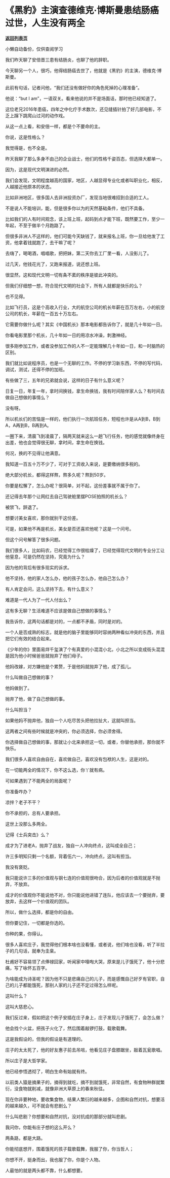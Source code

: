 # 《黑豹》主演查德维克·博斯曼患结肠癌过世，人生没有两全

[**返回列表页**](/gzh/记忆承载3)

小懒自动备份，仅供查阅学习

我们昨天聊了安倍晋三患有结肠炎，也聊了他的辞职。  

  

今天聊另一个人，很巧，他得结肠癌去世了，他就是《黑豹》的主演，德维克·博斯曼。

  

此前有句话，记者问他，“我们还没有做好你的角色死掉的心理准备”。

  

他说：“but I am”，一语双关。看来他说的并不是场面话，那时他已经知道了。

  

这位老兄2016年患癌，四年之中化疗手术数次，还见缝插针拍了好几部电影，不乏上蹿下跳爬山过河的动作戏。

  

从这一点上看，和安倍一样，都是个不要命的主。

  

你说，这是性格么？  

  

我觉得是，也不全是。

  

昨天我聊了那么多身不由己的企业战士，他们的性格千姿百态，但选择大都单一。

  

因为，这是现代文明演进的必然。

  

我们会发现，文明程度越高的国家，地区，人越显得专业化或者叫职业化，相反，人越接近他原本的状态。  

  

比如非洲地区，很多国人去非洲投资办厂，发现当地很难招到合适的工人。

  

不是说人不能培训，能，但是很多你以为的天然基础条件，他们不具备。  

  

比如我们的人有时间观念，该上班上班，起码到点才能下班，既然要工作，至少一年起，不至于做半个月跑路了。

  

但很多非洲人不这样的，他们可能今天缺钱了，就来报名上班，你一旦给他发了工资，他拿着钱就跑了，去干嘛了呢？  

  

去嗨了，喝喝酒，唱唱歌，把把妹，第二天你去工厂里一看，人没影儿了。

  

过几天，他钱花光了，又跑来报道，说还想上班。

  

很显然，这和现代文明一切有条不紊的秩序是彼此冲突的。  

  

但我们仔细想一想，符合现代文明的社会下，所有人就都是快乐的么？

  

也不见得。

  

比如飞行员，这是个高收入行业，大的航空公司的机长年薪在百万左右，小的航空公司的机长，年薪在一百五十万左右。  

  

它需要你做什么呢？其实《中国机长》那本电影都告诉你了，就是几十年如一日。

  

你看电影里那个机长，几十年如一日的用凉水冲澡，刺激神经。

  

很多刚参加工作，或者没参加工作的人不一定能理解几十年如一日，和一时脑热的区别。  

  

我们就比如说程序员，也是一个无聊的工作。不停的学习新东西，不停的写代码，调试，测试，还得不停的加班。  

  

有些做了三，五年的兄弟就会说，这样的日子有什么意义呢？  

  

日复一日，年复一年，拿时间换钱，拿生命换钱，我有时间陪伴家人么？有时间去做自己想做的事情么？

  

没有呀。

  

所以机长们的苦恼是一样的，他们执行一次航班任务，短程也许是从A到B，B到A，A再到B，B再到A。  

  

一圈下来，清晨飞到凌晨了，隔两天就来这么一趟飞行任务，他的感觉就像终身在出差，他也会觉得很无聊，拿时间，拿生命在换钱。

  

何况，换的不见得让他满意。

  

我知道一百五十万不少了，可对于工资收入来说，是要缴纳很多税的。

  

绝大部分机长，都得这样熬，熬多久呢？熬到50岁。

  

你要是松懈了，怎么办呢？很简单，对不起，这份差事就不属于你了。

  

还记得去年那个让网红去自己驾驶舱里摆POSE拍照的机长么？

  

被禁飞，辞退了。

  

想要讨美女喜欢，那你就别干这份差。  

  

可是，如果他不再是机长，美女是否还喜欢他呢？这是一个问号。

  

但这个问号解答了很多问题。

  

我们很多人，比如码农，已经觉得工作很枯燥了，已经觉得现代文明的专业分工让他窒息，可是仍然在坚持，究竟为什么？  

  

因为他的背后有很多现实的诉求。

  

他不坚持，他的家人怎么办，他的孩子怎么办，他自己怎么办？

  

有人肯定会问，这么坚持下去，有什么意义？  

  

难道是一代人为了一代人付出么？

  

这有多无聊？生活难道不应该是做自己想做的事情么？

  

我告诉你，这两句话都是对的，一点都不矛盾，同时是对的。  

  

一个人是否成熟的标志，就是他的脑子里能够同时容纳两种看似冲突的东西，并且把它们有效的结合起来。  

  

《少年的你》里面易烊千玺演了个有真爱的小混混小北，小北之所以变成街头混混是因为他小时候爸爸就抛弃了他们母子。

  

他妈改嫁，对方嫌他是个累赘，于是他妈就抛弃了他，成了孤儿。

  

什么叫做自己想做的事？  

  

他妈做到了。

  

抛弃了他，做了自己想做的事。

  

什么叫担当？  

  

如果他妈不抛弃他，独自一个人吃尽苦头把他拉扯大，这就叫担当。

  

这两者之间有些时候就是冲突的，你必须选择，你必须舍得。  

  

你选择做自己想做的事，那就让小北来承担这一切，或者，你替他承担，那你就不快乐。

  

我们很多人喜欢自由自在，喜欢做自己，喜欢没有包袱的人生，这是对的。

  

在一切能两全的情况下，你不这么选，你丫就有病。  

  

可如果遇到了不能两全的局面呢？

  

你准备咋办？

  

凉拌？老子不干？

  

你不承担的，总有人要承担。

  

这世上没那么多两全。

  

记得《士兵突击》么？  

  

成才为了进老A，抛弃了战友，独自一人冲向终点，这叫成全自己；  

许三多明知只剩一个名额，背着伍六一，冲向终点，这叫有担当。  

  

我没有褒贬。  

  

我只能说许三多的价值观与钢七连的价值观很吻合，因为后者的价值观就是不抛弃，不放弃。  

  

成才的价值观你不能说他不对，你只能说他进错了连队，他应该去一个要抛弃，要放弃，去这样一个价值观的团队。

  

所以，做什么选择，都是你的自由。

  

但你要记住，一切都是你选的。

  

你种的果，你得认。

  

很多人喜欢庄子，我觉得他们根本啥也没看懂，或者说，他们啥也没看，听了半拉子的几句话，就奉为圭臬。  

  

杜甫好不容易领了点俸禄回家，听闻家中嚎啕大哭，原来是儿子饿死了，他十分悲痛，写了咏怀五百字。  

  

为啥能成为诗圣呢？因为他不只是悲痛自己的儿子，而是感慨自己好歹有官职，自己的儿子都能饿死，那别人家的儿子还不定过得怎么样呢。  

  

这叫什么？  

  

这叫大慈悲心。

  

我们反过来，假如把这个例子安插在庄子身上，庄子发现儿子饿死了，会怎么做？  

  

他会找个火盆，把孩子火化了，然后围着敲锣打鼓，载歌载舞。

  

这是我假设的，但我的假设是有道理的。  

  

庄子的太太死了，他的好友惠子前去吊唁，他看见庄子盘膝踞坐，敲着瓦瓮歌唱。

  

所以庄子是大哲学家。  

  

他已经参悟透彻了，明白生命有始就有终。  

  

以前类人猿是摘果子的，摘得到就吃，摘不到就饿死，非常自然，有食物种群就繁衍，没食物就削减，就像非洲大草原上的春来秋往。

  

现在你非要种地，要收集食物，结果人繁衍的越来越多，企图和自然对抗，想要活的越来越久，可不就会有悲剧么？

  

什么叫悲剧？你想要和自然对抗，没对抗成的那部分就叫悲剧。  

  

我问你，你能有庄子想的这么开么？  

  

两条路，都是大路。  

  

你能彻底想开，围着饿死的孩子载歌载舞，我服了你，你当哲人；

你想不开，挺身而出，我也服了你，你是个人物。

  

人最怕的就是两头都不靠，什么都想要。

